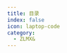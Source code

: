 ```yaml
---
title: 目录
index: false
icon: laptop-code
category:
  - ZLMX&
---
```


<div class="catalog-display-container">
  <Catalog base='/yunzai' />
</div>

